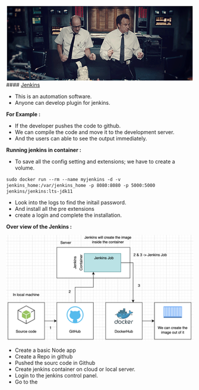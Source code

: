<div align="center">
<img src="./src/img0.gif"/>
</div>
#### <u>Jenkins</u>

- This is an automation software.
- Anyone can develop plugin for jenkins.

**For Example :**

- If the developer pushes the code to github.
- We can compile the code and move it to the development server.
- And the users can able to see the output immediately.

**Running jenkins in container :**
- To save all the config setting and extensions; we have to create a volume.

```
sudo docker run --rm --name myjenkins -d -v jenkins_home:/var/jenkins_home -p 8080:8080 -p 5000:5000 jenkins/jenkins:lts-jdk11
```

- Look into the logs to find the initail password.
- And install all the pre extensions
- create a login and complete the installation.

**Over view of the Jenkins :**
<div align="center">
<img src="./src/img1.png"/>
</div>

- Create a basic Node app
- Create a Repo in github
- Pushed the sourc code in Github
- Create jenkins container on cloud or local server.
- Login to the jenkins control panel.
- Go to the 